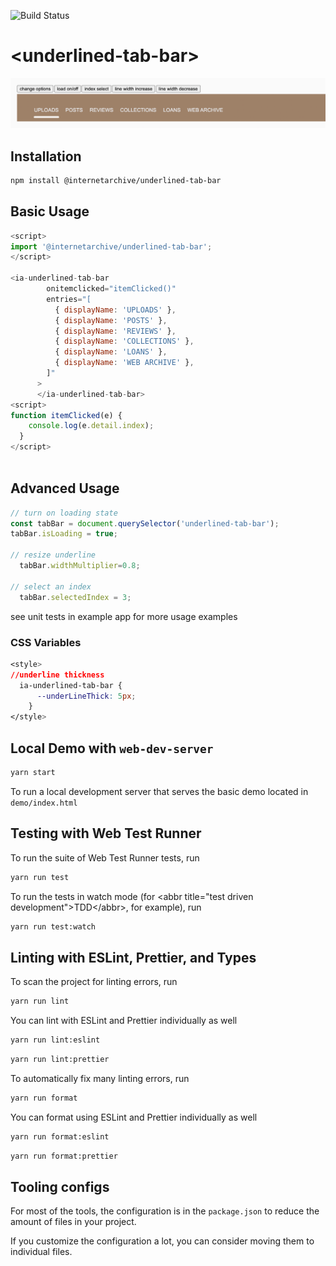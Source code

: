 ![Build Status](https://github.com/internetarchive/iaux-underlined-tab-bar/actions/workflows/ci.yml/badge.svg)

# \<underlined-tab-bar>

![Underline Tab Bar](img/underline.png "Underline Tab Bar")

## Installation

```bash
npm install @internetarchive/underlined-tab-bar
```
## Basic Usage

```js
<script>
import '@internetarchive/underlined-tab-bar';
</script>

<ia-underlined-tab-bar
        onitemclicked="itemClicked()"
        entries="[
          { displayName: 'UPLOADS' },
          { displayName: 'POSTS' },
          { displayName: 'REVIEWS' },
          { displayName: 'COLLECTIONS' },
          { displayName: 'LOANS' },
          { displayName: 'WEB ARCHIVE' },
        ]"
      >
      </ia-underlined-tab-bar>
<script>      
function itemClicked(e) {
    console.log(e.detail.index);
  }
</script>
  
```

## Advanced Usage
```js
// turn on loading state
const tabBar = document.querySelector('underlined-tab-bar');
tabBar.isLoading = true;

// resize underline
  tabBar.widthMultiplier=0.8;

// select an index
  tabBar.selectedIndex = 3;

```

see unit tests in example app for more usage examples

### CSS Variables
```css
<style>
//underline thickness
  ia-underlined-tab-bar {
      --underLineThick: 5px;
    }
</style>
```

## Local Demo with `web-dev-server`
```bash
yarn start
```
To run a local development server that serves the basic demo located in `demo/index.html`

## Testing with Web Test Runner
To run the suite of Web Test Runner tests, run
```bash
yarn run test
```

To run the tests in watch mode (for &lt;abbr title=&#34;test driven development&#34;&gt;TDD&lt;/abbr&gt;, for example), run

```bash
yarn run test:watch
```

## Linting with ESLint, Prettier, and Types
To scan the project for linting errors, run
```bash
yarn run lint
```

You can lint with ESLint and Prettier individually as well
```bash
yarn run lint:eslint
```
```bash
yarn run lint:prettier
```

To automatically fix many linting errors, run
```bash
yarn run format
```

You can format using ESLint and Prettier individually as well
```bash
yarn run format:eslint
```
```bash
yarn run format:prettier
```

## Tooling configs

For most of the tools, the configuration is in the `package.json` to reduce the amount of files in your project.

If you customize the configuration a lot, you can consider moving them to individual files.
